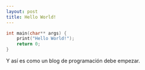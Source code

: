 ```yaml
---
layout: post
title: Hello World!
---
```


```c++
int main(char** args) {
    print("Hello World!");
    return 0;
}
```

Y así es como un blog de programación debe empezar.
